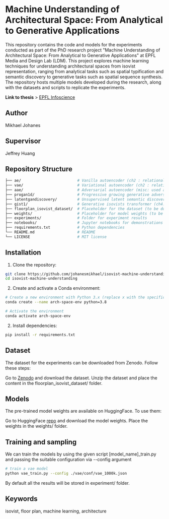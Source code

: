 # Machine Understanding of Architectural Space: From Analytical to Generative Applications   

This repository contains the code and models for the experiments conducted as part of the PhD research project "Machine Understanding of Architectural Space: From Analytical to Generative Applications" at EPFL Media and Design Lab (LDM). This project explores machine learning techniques for understanding architectural spaces from isovist representation, ranging from analytical tasks such as spatial typification and semantic discovery to generative tasks such as spatial sequence synthesis. The repository hosts multiple models developed during the research, along with the datasets and scripts to replicate the experiments.   
   
**Link to thesis** > [EPFL Infoscience](https://infoscience.epfl.ch/handle/20.500.14299/241507)

## Author  
Mikhael Johanes

## Supervisor  
Jeffrey Huang


## Repository Structure

```bash
├── ae/                         # Vanilla autoencoder (ch2 : relational typology)
├── vae/                        # Variational autoencoder (ch2 : relational typology)
├── aae/                        # Adversarial autoencoder (misc: used as perceptual loss for gan inversion)
├── progan1d/                   # Progressive growing generative adversarial network (ch3: latent semantics)
├── latentgandiscovery/         # Unsupervised latent semantic discovery (ch3: latent semantics)
├── gist1/                      # Generative isovists transformer (ch4: latent discretization)
├── floorplan_isovist_dataset/  # Placeholder for the dataset (to be downloaded separately)
├── weights/                    # Placeholder for model weights (to be downloaded separately)
├── experiments/                # Folder for experiment results
├── notebooks/                  # Jupyter notebooks for demonstrations (coming soon)
├── requirements.txt            # Python dependencies
└── README.md                   # README
└── LICENSE                     # MIT license
```

## Installation

1. Clone the repository:
```bash
git clone https://github.com/johanesmikhael/isovist-machine-understanding.git
cd isovist-machine-understanding
```
2. Create and activate a Conda environment:
```bash
# Create a new environment with Python 3.x (replace x with the specific version if needed)
conda create --name arch-space-env python=3.8

# Activate the environment
conda activate arch-space-env
```
2. Install dependencies:
```bash
pip install -r requirements.txt
```

## Dataset
The dataset for the experiments can be downloaded from Zenodo. Follow these steps:

Go to [Zenodo](https://doi.org/10.5281/zenodo.13871782) and download the dataset.
Unzip the dataset and place the content in the floorplan_isovist_dataset/ folder.

## Models
The pre-trained model weights are available on HuggingFace. To use them:

Go to HuggingFace [repo](https://huggingface.co/mjohanes/isovist-ml) and download the model weights.
Place the weights in the weights/ folder.

## Training and sampling
We can train the models by using the given script [model_name]_train.py and passing the suitable configuration via --config argument
```bash
# train a vae model
python vae_train.py --config ./vae/conf/vae_1000k.json
```

By default all the results will be stored in experiment/ folder.

## Keywords
isovist, floor plan, machine learning, architecture